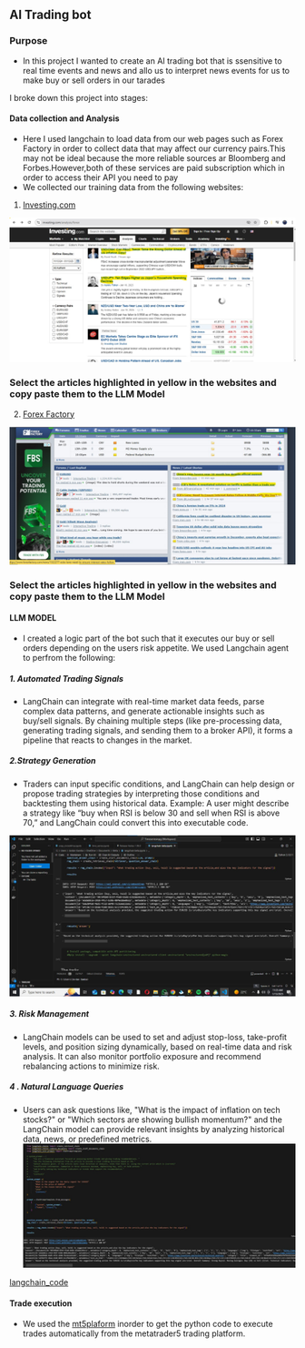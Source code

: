 ## AI Trading bot
### Purpose
- In this project I wanted to create an AI trading bot that is ssensitive to real time events and news and allo us to interpret news events for us to make buy or sell orders in our tarades

I broke down this project into stages:
#### Data collection and Analysis
- Here I used langchain to load data from our web pages such as Forex Factory in order to collect data that may affect our currency pairs.This may not be ideal because the more reliable sources ar Bloomberg and Forbes.However,both of these services are paid subscription which in order to access their API you need to pay
- We collected our training data from the following websites:
1. [Investing.com](https://www.investing.com/)
   
![Investing.com_Screenshot](https://github.com/JORDANGAMBA99/Data-Science-Projects/blob/3039c4cdf00f3ac25676b78c8eadb312718fce9d/Building%20a%20trading%20AI%20bot/Forex%20Screenshot.jpg)

### Select the articles highlighted in yellow in the websites and copy paste them to the LLM Model
   
2. [Forex Factory](https://www.forexfactory.com/)

![Forex Factory](https://github.com/JORDANGAMBA99/Data-Science-Projects/blob/a3d23bc30a2e75e4f5264b42f5a50422ef728bc5/Building%20a%20trading%20AI%20bot/Forex%20Factory%20Screenshot.jpg)

### Select the articles highlighted in yellow in the websites and copy paste them to the LLM Model

#### LLM MODEL
- I created a logic part of the bot such that it executes our buy or sell orders depending on the users risk appetite. We used Langchain agent to perfrom the following:

##### 1. Automated Trading Signals
- LangChain can integrate with real-time market data feeds, parse complex data patterns, and generate actionable insights such as buy/sell signals.
By chaining multiple steps (like pre-processing data, generating trading signals, and sending them to a broker API), it forms a pipeline that reacts to changes in the market.

##### 2.Strategy Generation
- Traders can input specific conditions, and LangChain can help design or propose trading strategies by interpreting those conditions and backtesting them using historical data.
Example: A user might describe a strategy like “buy when RSI is below 30 and sell when RSI is above 70,” and LangChain could convert this into executable code.

![Strategy_Execution](https://github.com/JORDANGAMBA99/Data-Science-Projects/blob/df271df50aaf8401b101ede08858a3b4920704e5/Building%20a%20trading%20AI%20bot/Strategy_Execution.jpg)

##### 3. Risk Management
- LangChain models can be used to set and adjust stop-loss, take-profit levels, and position sizing dynamically, based on real-time data and risk analysis.
It can also monitor portfolio exposure and recommend rebalancing actions to minimize risk.

##### 4 . Natural Language Queries
- Users can ask questions like, "What is the impact of inflation on tech stocks?" or "Which sectors are showing bullish momentum?" and the LangChain model can provide relevant insights by analyzing historical data, news, or predefined metrics.
![System_prompt](https://github.com/JORDANGAMBA99/Data-Science-Projects/blob/b1a4dc13c445eea8c9490cd40fea7ab43407ba45/Building%20a%20trading%20AI%20bot/System%20prompt.jpg)

[langchain_code](https://github.com/JORDANGAMBA99/Data-Science-Projects/blob/1d2422d4df0cdca282d4c39e7077b3f29a11307a/Building%20a%20trading%20AI%20bot/langchain%20beta%20-%20Copy%20for%20github.ipynb)

#### Trade execution
- We used the [mt5plaform](https://www.mql5.com/en/docs/python_metatrader5) inorder to get the python code to execute trades automatically from the metatrader5 trading platform.



